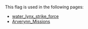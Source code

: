 This flag is used in the following pages:
 - [water_lynx_strike_force](../events/water_lynx_strike_force.md)
 - [Arverynn_Missions](../missions/Arverynn_Missions.md)
